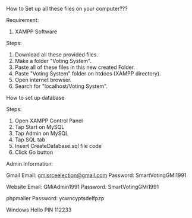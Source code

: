 How to Set up all these files on your computer???

Requirement:
1. XAMPP Software

Steps:
1. Download all these provided files.
2. Make a folder "Voting System".
3. Paste all of these files in this new created Folder.
4. Paste "Voting System" folder on htdocs (XAMPP directory).
5. Open internet browser.
6. Search for "localhost/Voting System".

How to set up database

Steps:
1. Open XAMPP Control Panel
2. Tap Start on MySQL
3. Tap Admin on MySQL
4. Tap SQL tab
5. Insert CreateDatabase.sql file code
6. Click Go button

Admin Information:

Gmail
Email: gmisrceelection@gmail.com 
Password: SmartVotingGMi1991

Website
Email: GMiAdmin1991
Password: SmartVotingGMi1991

phpmailer
Password: ycwncyptsdelfpzp

Windows Hello PIN
112233
